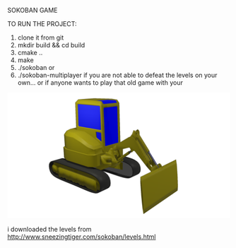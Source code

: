 SOKOBAN GAME

TO RUN THE PROJECT:
1. clone it from git
2. mkdir build && cd build
3. cmake ..
4. make
5. ./sokoban
or
5. ./sokoban-multiplayer if you are not able to defeat the levels on your own... or if anyone wants to play that old game with your

![alt text](https://github.com/5ta5/SOKOBAN/blob/master/big_sokoban.png)

i downloaded the levels from http://www.sneezingtiger.com/sokoban/levels.html
